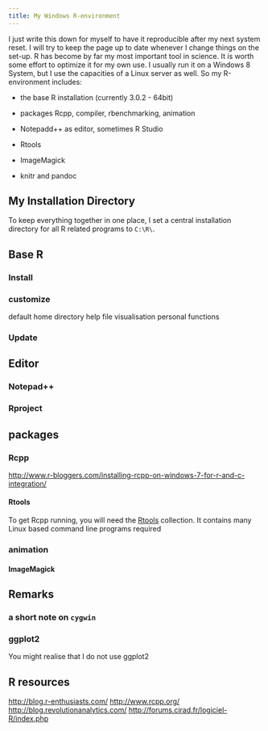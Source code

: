 ```yaml
---
title: My Windows R-environment
---
```


I just write this down for myself to have it reproducible after my next system reset. I will try to keep the page up to date whenever I change things on the set-up. 
R has become by far my most important tool in science. It is worth some effort to optimize it for my own use. I usually run it on a Windows 8 System, but I use the capacities of a Linux server as well.
So my R-environment includes:

- the base R installation (currently 3.0.2 - 64bit)
- packages Rcpp, compiler, rbenchmarking, animation 
- Notepadd++ as editor, sometimes R Studio
- Rtools
- ImageMagick


- knitr and pandoc


## My Installation Directory
To keep everything together in one place, I set a central installation directory for all R related programs to `C:\R\`. 

## Base R 
### Install

### customize
default home directory
help file visualisation
personal functions

### Update

## Editor
### Notepad++

### Rproject



## packages

### Rcpp
http://www.r-bloggers.com/installing-rcpp-on-windows-7-for-r-and-c-integration/

#### Rtools
To get Rcpp running, you will need the [Rtools](http://ftp.igh.cnrs.fr/pub/CRAN/) collection. It contains many Linux based command line programs required 


### animation

#### ImageMagick


## Remarks
### a short note on `cygwin`


### ggplot2
You might realise that I do not use ggplot2 


## R resources

http://blog.r-enthusiasts.com/
http://www.rcpp.org/
http://blog.revolutionanalytics.com/
http://forums.cirad.fr/logiciel-R/index.php

